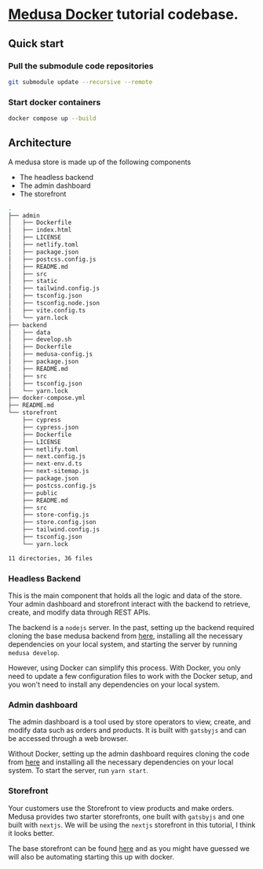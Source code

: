 # [Medusa Docker](https://github.com/medusajs/tutorial-template/blob/main/tutorial-link) tutorial codebase.

## Quick start
### Pull the submodule code repositories
```bash
git submodule update --recursive --remote
```
### Start docker containers
```bash
docker compose up --build
```
## Architecture

A medusa store is made up of the following components

- The headless backend
- The admin dashboard
- The storefront

```sh
.
├── admin
│   ├── Dockerfile
│   ├── index.html
│   ├── LICENSE
│   ├── netlify.toml
│   ├── package.json
│   ├── postcss.config.js
│   ├── README.md
│   ├── src
│   ├── static
│   ├── tailwind.config.js
│   ├── tsconfig.json
│   ├── tsconfig.node.json
│   ├── vite.config.ts
│   └── yarn.lock
├── backend
│   ├── data
│   ├── develop.sh
│   ├── Dockerfile
│   ├── medusa-config.js
│   ├── package.json
│   ├── README.md
│   ├── src
│   ├── tsconfig.json
│   └── yarn.lock
├── docker-compose.yml
├── README.md
└── storefront
    ├── cypress
    ├── cypress.json
    ├── Dockerfile
    ├── LICENSE
    ├── netlify.toml
    ├── next.config.js
    ├── next-env.d.ts
    ├── next-sitemap.js
    ├── package.json
    ├── postcss.config.js
    ├── public
    ├── README.md
    ├── src
    ├── store-config.js
    ├── store.config.json
    ├── tailwind.config.js
    ├── tsconfig.json
    └── yarn.lock

11 directories, 36 files
```



### Headless Backend

This is the main component that holds all the logic and data of the store. Your admin dashboard and storefront interact with the backend to retrieve, create, and modify data through REST APIs.

The backend is a `nodejs` server. In the past, setting up the backend required cloning the base medusa backend from [here](https://github.com/medusajs/medusa-starter-default), installing all the necessary dependencies on your local system, and starting the server by running `medusa develop`.

However, using Docker can simplify this process. With Docker, you only need to update a few configuration files to work with the Docker setup, and you won't need to install any dependencies on your local system.

### Admin dashboard

The admin dashboard is a tool used by store operators to view, create, and modify data such as orders and products. It is built with `gatsbyjs` and can be accessed through a web browser.

Without Docker, setting up the admin dashboard requires cloning the code from [here](https://github.com/medusajs/admin) and installing all the necessary dependencies on your local system. To start the server, run `yarn start`.

### Storefront

Your customers use the Storefront to view products and make orders. Medusa provides two starter storefronts, one built with `gatsbyjs` and one built with `nextjs`. We will be using the `nextjs` storefront in this tutorial, I think it looks better.

The base storefront can be found [here](https://github.com/medusajs/nextjs-starter-medusa) and as you might have guessed we will also be automating starting this up with docker. 
